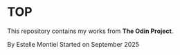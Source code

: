 # TOP

This repository contains my works from **The Odin Project**.

By Estelle Montiel
Started on September 2025
